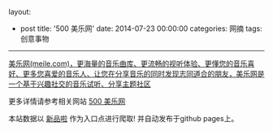 layout: 
  - post 
title: '500 美乐网' 
date: 2014-07-23 00:00:00 
categories: 网摘 
tags: 创意事物 
---

<a href="http://xinpinla.com/product/241" title="查看产品详情">
								美乐网(meile.com)，更海量的音乐曲库、更流畅的视听体验、更懂您的音乐喜好、更多您喜爱的音乐人、让您在分享音乐的同时发现志同道合的朋友，美乐网是一个基于兴趣社交的音乐试听、分享主题社区							</a>  

更多详情请参考相关网站 [500 美乐网](http://www.meile.com/)  

本站数据以 [新品啦](http://xinpinla.com/) 作为入口点进行爬取! 并自动发布于github pages上。  
